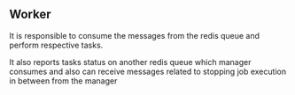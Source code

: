 ## Worker

It is responsible to consume the messages from the redis queue and perform respective tasks.

It also reports tasks status on another redis queue which manager consumes and also can receive messages related to stopping job execution in between from the manager